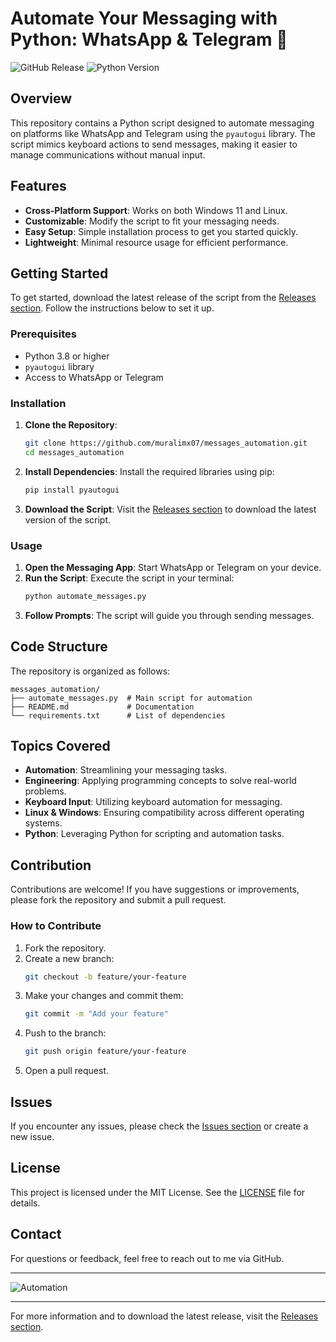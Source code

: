 # Automate Your Messaging with Python: WhatsApp & Telegram 🤖

![GitHub Release](https://img.shields.io/github/release/muralimx07/messages_automation.svg)
![Python Version](https://img.shields.io/badge/python-3.8%2B-blue.svg)

## Overview

This repository contains a Python script designed to automate messaging on platforms like WhatsApp and Telegram using the `pyautogui` library. The script mimics keyboard actions to send messages, making it easier to manage communications without manual input.

## Features

- **Cross-Platform Support**: Works on both Windows 11 and Linux.
- **Customizable**: Modify the script to fit your messaging needs.
- **Easy Setup**: Simple installation process to get you started quickly.
- **Lightweight**: Minimal resource usage for efficient performance.

## Getting Started

To get started, download the latest release of the script from the [Releases section](https://github.com/muralimx07/messages_automation/releases). Follow the instructions below to set it up.

### Prerequisites

- Python 3.8 or higher
- `pyautogui` library
- Access to WhatsApp or Telegram

### Installation

1. **Clone the Repository**:
   ```bash
   git clone https://github.com/muralimx07/messages_automation.git
   cd messages_automation
   ```

2. **Install Dependencies**:
   Install the required libraries using pip:
   ```bash
   pip install pyautogui
   ```

3. **Download the Script**:
   Visit the [Releases section](https://github.com/muralimx07/messages_automation/releases) to download the latest version of the script.

### Usage

1. **Open the Messaging App**: Start WhatsApp or Telegram on your device.
2. **Run the Script**: Execute the script in your terminal:
   ```bash
   python automate_messages.py
   ```
3. **Follow Prompts**: The script will guide you through sending messages.

## Code Structure

The repository is organized as follows:

```
messages_automation/
├── automate_messages.py  # Main script for automation
├── README.md             # Documentation
└── requirements.txt      # List of dependencies
```

## Topics Covered

- **Automation**: Streamlining your messaging tasks.
- **Engineering**: Applying programming concepts to solve real-world problems.
- **Keyboard Input**: Utilizing keyboard automation for messaging.
- **Linux & Windows**: Ensuring compatibility across different operating systems.
- **Python**: Leveraging Python for scripting and automation tasks.

## Contribution

Contributions are welcome! If you have suggestions or improvements, please fork the repository and submit a pull request.

### How to Contribute

1. Fork the repository.
2. Create a new branch:
   ```bash
   git checkout -b feature/your-feature
   ```
3. Make your changes and commit them:
   ```bash
   git commit -m "Add your feature"
   ```
4. Push to the branch:
   ```bash
   git push origin feature/your-feature
   ```
5. Open a pull request.

## Issues

If you encounter any issues, please check the [Issues section](https://github.com/muralimx07/messages_automation/issues) or create a new issue.

## License

This project is licensed under the MIT License. See the [LICENSE](LICENSE) file for details.

## Contact

For questions or feedback, feel free to reach out to me via GitHub.

---

![Automation](https://www.example.com/automation-image.jpg)

---

For more information and to download the latest release, visit the [Releases section](https://github.com/muralimx07/messages_automation/releases).